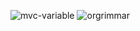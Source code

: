 ![mvc-variable](https://github.com/rowin1/rowin1/assets/9970879/1b0a578c-4236-460a-9fab-61a1a09e4ce2)
![orgrimmar](https://github.com/rowin1/rowin1/assets/9970879/bb330415-45c9-4cb8-9fb4-9fa900b645d0)

